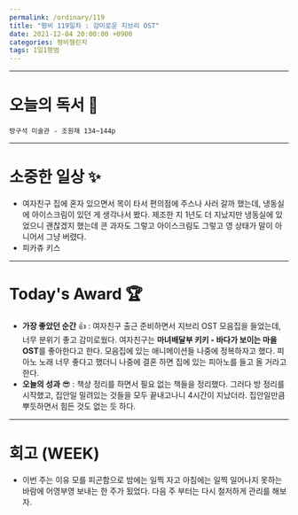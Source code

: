 ```yaml
---
permalink: /ordinary/119
title: "평비 119일차 : 감미로운 지브리 OST"
date: 2021-12-04 20:00:00 +0900
categories: 평비챌린지
tags: 1일1평범
---
```


---
# 오늘의 독서 📕
`방구석 미술관 - 조원재 134~144p`  


---
# 소중한 일상 ✨
- 여자친구 집에 혼자 있으면서 목이 타서 편의점에 주스나 사러 갈까 했는데, 냉동실에 아이스크림이 있던 게 생각나서 봤다. 제조한 지 1년도 더 지났지만 냉동실에 있었으니 괜찮겠지 했는데 콘 과자도 그렇고 아이스크림도 그렇고 영 상태가 말이 아니어서 그냥 버렸다.
- 피카츄 키스

---
# Today's Award 🏆
- **가장 좋았던 순간** 👍 : 여자친구 출근 준비하면서 지브리 OST 모음집을 들었는데, 너무 분위기 좋고 감미로웠다. 여자친구는 **마녀배달부 키키 - 바다가 보이는 마을 OST**를 좋아한다고 한다. 모음집에 있는 애니메이션들 나중에 정복하자고 했다. 피아노 노래 너무 좋다고 했더니 나중에 결혼 하면 집에 있는 피아노를 들고 올 거라고 한다.
- **오늘의 성과** 😎 : 책상 정리를 하면서 필요 없는 책들을 정리했다. 그러다 방 정리를 시작했고, 집안일 밀려있는 것들을 모두 끝내고나니 4시간이 지났더라. 집안일만큼 뿌듯하면서 힘든 것도 없는 듯 하다.

---
# 회고 (WEEK)
- 이번 주는 이유 모를 피곤함으로 밤에는 일찍 자고 아침에는 일찍 일어나지 못하는 바람에 어영부영 보내는 한 주가 됬었다. 다음 주 부터는 다시 철저하게 관리를 해보자.
